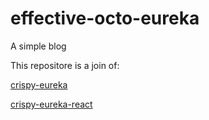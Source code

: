# effective-octo-eureka
A simple blog

This repositore is a join of:

[crispy-eureka](https://github.com/maiconwa/crispy-eureka)

[crispy-eureka-react](https://github.com/maiconwa/crispy-eureka-react)
